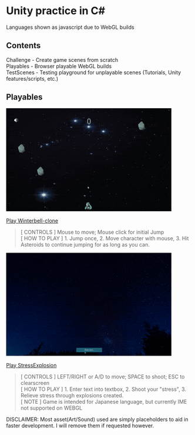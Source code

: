 # Unity practice in C#  
Languages shown as javascript due to WebGL builds  
  
## Contents
Challenge - Create game scenes from scratch  
Playables - Browser playable WebGL builds  
TestScenes - Testing playground for unplayable scenes (Tutorials, Unity features/scripts, etc.)  
  
## Playables  
<img src="Playables/winter_sample1.gif" alt="winter gameplay" width="450" height="280">  

[Play Winterbell-clone](https://catsmile-nico.github.io/Unity-Practice/Playables/Winterbell-clone/index.html)  
> [ CONTROLS ] Mouse to move; Mouse click for initial Jump  
> [ HOW TO PLAY ] 1. Jump once,  2. Move character with mouse,  3. Hit Asteroids to continue jumping for as long as you can.  
  
<img src="Playables/stress_sample.gif" alt="stress gameplay" width="450" height="280"/>

[Play StressExplosion](https://catsmile-nico.github.io/Unity-Practice/Playables/StressExplosion/index.html)  
> [ CONTROLS ] LEFT/RIGHT or A/D to move; SPACE to shoot;  ESC to clearscreen  
> [ HOW TO PLAY ] 1. Enter text into textbox,  2. Shoot your "stress",  3. Relieve stress through explosions created.  
> [ NOTE ] Game is intended for Japanese language, but currently IME not supported on WEBGL  
  
  
DISCLAIMER: Most asset(Art/Sound) used are simply placeholders to aid in faster development. I will remove them if requested however.  
